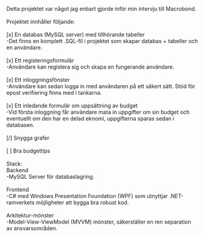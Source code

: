 Detta projektet var något jag enbart gjorde inför min intervju till Macrobond.<br />
<br />
Projektet innhåller följande:<br />
<br />
[x] En databas (MySQL server) med tillhörande tabeller<br />
-Det finns en komplett .SQL-fil i projektet som skapar databas + tabeller och en användare.  <br />
<br />
[x] Ett registeringsformulär<br />
-Användare kan registera sig och skapa en fungerande användare. <br />
<br />
[x] Ett inloggningsfönster<br />
-Användare kan sedan logga in med användaren på ett säkert sätt. Stöd för epost verifiering finns med i tankarna. <br />
<br />
[x] Ett inledande formulär om uppsättning av budget<br />
-Vid första inloggning får användare mata in uppgifter om sin budget och eventuellt om den har en delad eknomi, uppgifterna sparas sedan i databasen. <br />
<br />
[/] Snygga grafer<br />
<br />
[ ] Bra budgettips<br />
<br />
Stack: <br />
Backend<br />
-MySQL Server för databaslagring. <br />
<br />
Frontend<br />
-C# med Windows Presentation Foundation (WPF) som utnyttjar .NET-ramverkets möjligheter att bygga bra robust kod. <br />
<br />
Arkitektur-mönster<br />
-Model-View-ViewModel (MVVM) mönster, säkerställer en ren separation av ansvarsområden.
